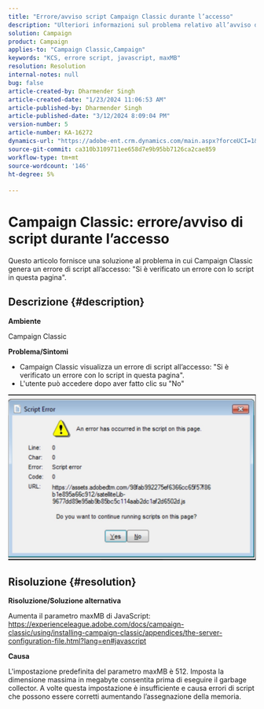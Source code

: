 ```yaml
---
title: "Errore/avviso script Campaign Classic durante l’accesso"
description: "Ulteriori informazioni sul problema relativo all’avviso di errore dello script pop di Campaign Classic durante la registrazione. Aumenta il parametro maxMB di JavaScript."
solution: Campaign
product: Campaign
applies-to: "Campaign Classic,Campaign"
keywords: "KCS, errore script, javascript, maxMB"
resolution: Resolution
internal-notes: null
bug: false
article-created-by: Dharmender Singh
article-created-date: "1/23/2024 11:06:53 AM"
article-published-by: Dharmender Singh
article-published-date: "3/12/2024 8:09:04 PM"
version-number: 5
article-number: KA-16272
dynamics-url: "https://adobe-ent.crm.dynamics.com/main.aspx?forceUCI=1&pagetype=entityrecord&etn=knowledgearticle&id=3eda4c7e-dfb9-ee11-a569-6045bd006149"
source-git-commit: ca310b3109711ee658d7e9b95bb7126ca2cae859
workflow-type: tm+mt
source-wordcount: '146'
ht-degree: 5%

---
```


# Campaign Classic: errore/avviso di script durante l’accesso


Questo articolo fornisce una soluzione al problema in cui Campaign Classic genera un errore di script all’accesso: &quot;Si è verificato un errore con lo script in questa pagina&quot;.

## Descrizione {#description}


<b>Ambiente</b>

Campaign Classic

<b>Problema/Sintomi</b>

- Campaign Classic visualizza un errore di script all’accesso: &quot;Si è verificato un errore con lo script in questa pagina&quot;.
- L&#39;utente può accedere dopo aver fatto clic su &quot;No&quot;


![](assets/___3fda4c7e-dfb9-ee11-a569-6045bd006149___.jpeg)


## Risoluzione {#resolution}


<b>Risoluzione/Soluzione alternativa</b>

Aumenta il parametro maxMB di JavaScript: https://experienceleague.adobe.com/docs/campaign-classic/using/installing-campaign-classic/appendices/the-server-configuration-file.html?lang=en#javascript

<b>Causa</b>

L&#39;impostazione predefinita del parametro maxMB è 512. Imposta la dimensione massima in megabyte consentita prima di eseguire il garbage collector. A volte questa impostazione è insufficiente e causa errori di script che possono essere corretti aumentando l’assegnazione della memoria.

